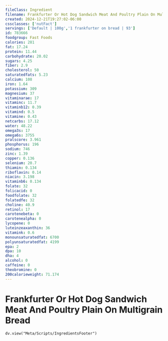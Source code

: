 ```yaml
---
fileClass: Ingredient
filename: Frankfurter Or Hot Dog Sandwich Meat And Poultry Plain On Multigrain Bread
created: 2024-12-21T19:27:02-06:00
cssclasses: ['nutFact']
servings: ['Default | 100g','1 frankfurter on bread | 93']
id: 783666
foodgroup: Fast Foods
calories: 281
fat: 17.24
protein: 11.44
carbohydrate: 20.02
sugars: 4.25
fiber: 2.9
cholesterol: 50
saturatedfats: 5.23
calcium: 108
iron: 1.64
potassium: 309
magnesium: 37
vitaminarae: 17
vitaminc: 11.7
vitaminb12: 0.39
vitamind: 0.5
vitamine: 0.43
netcarbs: 17.12
water: 48.22
omega3s: 17
omega6s: 3755
pralscore: 3.961
phosphorus: 196
sodium: 746
zinc: 1.39
copper: 0.136
selenium: 20.7
thiamin: 0.134
riboflavin: 0.14
niacin: 3.198
vitaminb6: 0.134
folate: 32
folicacid: 0
foodfolate: 32
folatedfe: 32
choline: 40.9
retinol: 17
carotenebeta: 0
carotenealpha: 0
lycopene: 0
luteinzeaxanthin: 36
vitamink: 0.6
monounsaturatedfat: 6700
polyunsaturatedfat: 4199
epa: 2
dpa: 10
dha: 4
alcohol: 0
caffeine: 0
theobromine: 0
200calorieweight: 71.174
---
```


# Frankfurter Or Hot Dog Sandwich Meat And Poultry Plain On Multigrain Bread

```dataviewjs
dv.view("Meta/Scripts/IngredientsFooter")
```